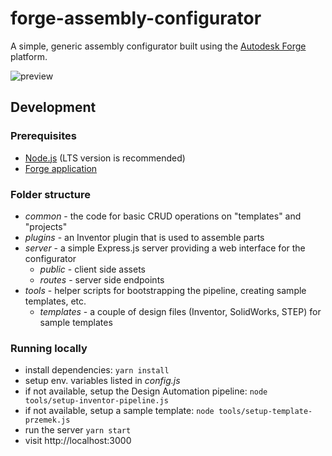 # forge-assembly-configurator

A simple, generic assembly configurator built using the [Autodesk Forge](https://forge.autodesk.com) platform.

![preview](./docs/preview.gif)

## Development

### Prerequisites

- [Node.js](https://nodejs.org/en/download) (LTS version is recommended)
- [Forge application](https://forge.autodesk.com/en/docs/oauth/v2/tutorials/create-app)

### Folder structure

- _common_ - the code for basic CRUD operations on "templates" and "projects"
- _plugins_ - an Inventor plugin that is used to assemble parts
- _server_ - a simple Express.js server providing a web interface for the configurator
  - _public_ - client side assets
  - _routes_ - server side endpoints
- _tools_ - helper scripts for bootstrapping the pipeline, creating sample templates, etc.
  - _templates_ - a couple of design files (Inventor, SolidWorks, STEP) for sample templates

### Running locally

- install dependencies: `yarn install`
- setup env. variables listed in _config.js_
- if not available, setup the Design Automation pipeline: `node tools/setup-inventor-pipeline.js`
- if not available, setup a sample template: `node tools/setup-template-przemek.js`
- run the server `yarn start`
- visit http://localhost:3000